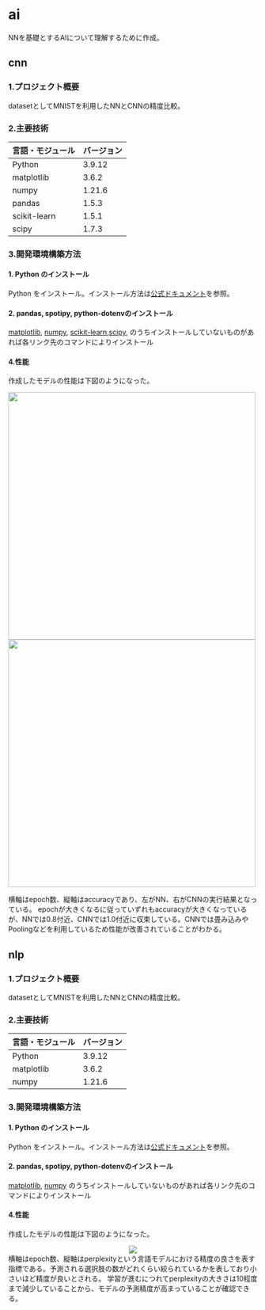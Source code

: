 # ai
NNを基礎とするAIについて理解するために作成。

## cnn
### 1.プロジェクト概要
datasetとしてMNISTを利用したNNとCNNの精度比較。

### 2.主要技術

| 言語・モジュール | バージョン |
| -------------------- | ---------- |
| Python                | 3.9.12       |
| matplotlib                | 3.6.2       |
| numpy                | 1.21.6       |
| pandas                | 1.5.3       |
| scikit-learn                | 1.5.1       |
| scipy                | 1.7.3       |

### 3.開発環境構築方法

#### 1. Python のインストール

Python をインストール。インストール方法は[公式ドキュメント](https://www.python.org/downloads/)を参照。

#### 2. pandas, spotipy, python-dotenvのインストール

[matplotlib](https://matplotlib.org/stable/users/getting_started/), [numpy](https://numpy.org/ja/install/), [scikit-learn](https://scikit-learn.org/stable/install.html),[scipy](https://scipy.org/install/),  のうちインストールしていないものがあれば各リンク先のコマンドによりインストール

#### 4.性能

作成したモデルの性能は下図のようになった。

<img src="https://github.com/user-attachments/assets/e48abb03-8e47-4cab-a51f-afcfcb29289b" width="500"><img src="https://github.com/user-attachments/assets/75b18731-97eb-4675-8b44-972502eb536b" width="500">

横軸はepoch数、縦軸はaccuracyであり、左がNN、右がCNNの実行結果となっている。
epochが大きくなるに従っていずれもaccuracyが大きくなっているが、NNでは0.8付近、CNNでは1.0付近に収束している。CNNでは畳み込みやPoolingなどを利用しているため性能が改善されていることがわかる。



## nlp
### 1.プロジェクト概要
datasetとしてMNISTを利用したNNとCNNの精度比較。

### 2.主要技術

| 言語・モジュール | バージョン |
| -------------------- | ---------- |
| Python                | 3.9.12       |
| matplotlib                | 3.6.2       |
| numpy                | 1.21.6       |

### 3.開発環境構築方法

#### 1. Python のインストール

Python をインストール。インストール方法は[公式ドキュメント](https://www.python.org/downloads/)を参照。

#### 2. pandas, spotipy, python-dotenvのインストール

[matplotlib](https://matplotlib.org/stable/users/getting_started/), [numpy](https://numpy.org/ja/install/)  のうちインストールしていないものがあれば各リンク先のコマンドによりインストール

#### 4.性能

作成したモデルの性能は下図のようになった。
<div align="center">
  <img src="https://github.com/user-attachments/assets/42c444fd-7984-4fec-994c-40c259dcd9c4">
</div>
横軸はepoch数、縦軸はperplexityという言語モデルにおける精度の良さを表す指標である。予測される選択肢の数がどれくらい絞られているかを表しており小さいほど精度が良いとされる。
学習が進むにつれてperplexityの大きさは10程度まで減少していることから、モデルの予測精度が高まっていることが確認できる。
